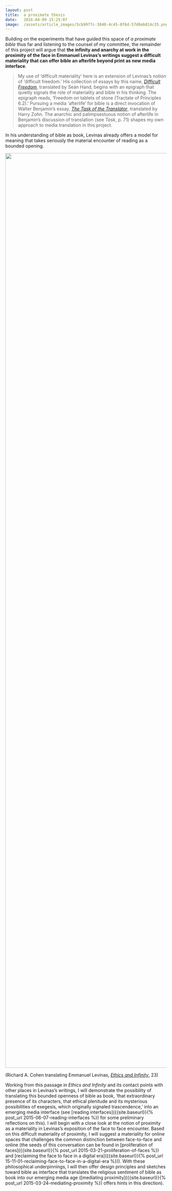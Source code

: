 ```yaml
---
layout:	post
title:	a proximate thesis
date:	2016-04-09 15:25:07
image:	/assets/article_images/5cb997fc-3840-4c45-8f6d-57d0eb814c35.png
---
```

Building on the experiments that have guided this space of *a proximate bible* thus far and listening to the counsel of my committee, the remainder of this project will argue that **the infinity and anarchy at work in the proximity of the face in Emmanuel Levinas’s writings suggest a difficult materiality that can offer bible an afterlife beyond print as new media interface**.

> My use of ‘difficult materiality’ here is an extension of Levinas’s notion of ‘difficult freedom.’ His collection of essays by this name, [*Difficult Freedom*](http://amzn.com/080185783X), translated by Seán Hand, begins with an epigraph that quietly signals the role of materiality and bible in his thinking. The epigraph reads, ‘Freedom on tablets of stone (Tractate of Principles 6.2).’
> Pursuing a media ‘afterlife’ for bible is a direct invocation of Walter Benjamin’s essay, [*The Task of the Translator*](http://www.ricorso.net/rx/library/criticism/guest/Benjamin_W/Benjamin_W1.htm), translated by Harry Zohn. The anarchic and palimpsestuous notion of afterlife in Benjamin’s discussion of translation (see *Task*, p. 71) shapes my own approach to media translation in this project.

In his understanding of bible as book, Levinas already offers a model for meaning that takes seriously the material encounter of reading as a bounded opening.

<img src="/assets/article_images/5cb997fc-3840-4c45-8f6d-57d0eb814c35.png" width="2853" />

(Richard A. Cohen translating Emmanuel Levinas, [*Ethics and Infinity*](http://amzn.com/0820701785), 23)

Working from this passage in *Ethics and Infinity* and its contact points with other places in Levinas’s writings, I will demonstrate the possibility of translating this bounded openness of bible as book, ‘that extraordinary presence of its characters, that ethical plenitude and its mysterious possibilities of exegesis, which originally signaled trascendence,’ into an emerging media interface (see [reading interfaces]({{site.baseurl}}{% post_url 2015-06-07-reading-interfaces %}) for some preliminary reflections on this). I will begin with a close look at the notion of proximity as a materiality in Levinas’s exposition of the face to face encounter. Based on this difficult materiality of proximity, I will suggest a materiality for online spaces that challenges the common distinction between face-to-face and online (the seeds of this conversation can be found in [proliferation of faces]({{site.baseurl}}{% post_url 2015-03-21-proliferation-of-faces %}) and [reclaiming the face to face in a digital era]({{site.baseurl}}{% post_url 15-11-01-reclaiming-face-to-face-in-a-digital-era %})). With these philosophical underpinnings, I will then offer design principles and sketches toward bible as interface that translates the religious sentiment of bible as book into our emerging media age ([mediating proximity]({{site.baseurl}}{% post_url 2015-03-24-mediating-proximity %}) offers hints in this direction).
